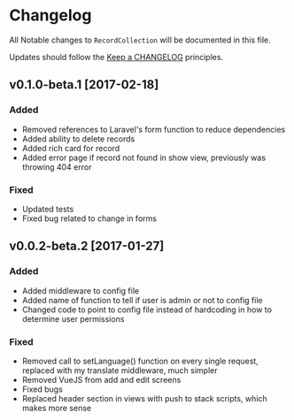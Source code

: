 # Changelog

All Notable changes to `RecordCollection` will be documented in this file.

Updates should follow the [Keep a CHANGELOG](http://keepachangelog.com/) principles.

## v0.1.0-beta.1 [2017-02-18]
### Added
- Removed references to Laravel's form function to reduce dependencies
- Added ability to delete records
- Added rich card for record
- Added error page if record not found in show view, previously was throwing 404 error

### Fixed
- Updated tests
- Fixed bug related to change in forms

## v0.0.2-beta.2 [2017-01-27]

### Added
- Added middleware to config file
- Added name of function to tell if user is admin or not to config file
- Changed code to point to config file instead of hardcoding in how to determine user permissions

### Fixed
- Removed call to setLanguage() function on every single request, replaced with my translate middleware, much simpler
- Removed VueJS from add and edit screens
- Fixed bugs
- Replaced header section in views with push to stack scripts, which makes more sense
